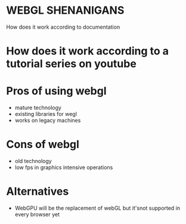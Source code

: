 # WEBGL SHENANIGANS 
How does it work according to documentation 

## 


# How does it work according to a tutorial series on youtube


# Pros of using webgl 
- mature technology 
- existing libraries for wegl 
- works on legacy machines

# Cons of webgl
- old technology 
- low fps in graphics intensive operations 

# Alternatives
- WebGPU will be the replacement of webGL but it'snot supported in every browser yet
